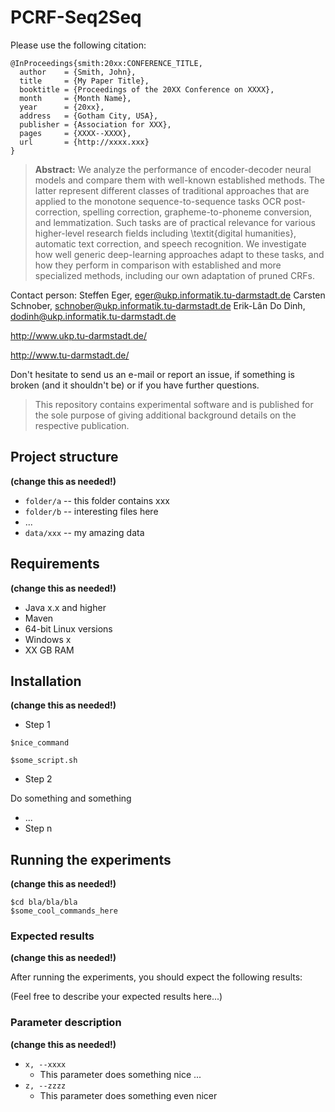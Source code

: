 # PCRF-Seq2Seq



Please use the following citation:

```
@InProceedings{smith:20xx:CONFERENCE_TITLE,
  author    = {Smith, John},
  title     = {My Paper Title},
  booktitle = {Proceedings of the 20XX Conference on XXXX},
  month     = {Month Name},
  year      = {20xx},
  address   = {Gotham City, USA},
  publisher = {Association for XXX},
  pages     = {XXXX--XXXX},
  url       = {http://xxxx.xxx}
}
```

> **Abstract:** We analyze the performance of encoder-decoder neural models and compare them with well-known established methods. The latter represent different classes of traditional approaches that are applied to the monotone sequence-to-sequence tasks OCR post-correction, spelling correction, grapheme-to-phoneme conversion, and lemmatization.
Such tasks are of practical relevance for various higher-level research fields including \textit{digital humanities}, automatic text correction, and speech recognition. 
We investigate how well generic deep-learning approaches adapt to these tasks, and how they perform in comparison with established and more specialized methods, including our own adaptation of pruned CRFs. 


Contact person: 
Steffen Eger, eger@ukp.informatik.tu-darmstadt.de
Carsten Schnober, schnober@ukp.informatik.tu-darmstadt.de
Erik-Lân Do Dinh, dodinh@ukp.informatik.tu-darmstadt.de

http://www.ukp.tu-darmstadt.de/

http://www.tu-darmstadt.de/


Don't hesitate to send us an e-mail or report an issue, if something is broken (and it shouldn't be) or if you have further questions.

> This repository contains experimental software and is published for the sole purpose of giving additional background details on the respective publication. 

## Project structure
**(change this as needed!)**

* `folder/a` -- this folder contains xxx
* `folder/b` -- interesting files here
* ...
* `data/xxx` -- my amazing data

## Requirements
**(change this as needed!)**

* Java x.x and higher
* Maven
* 64-bit Linux versions
* Windows x
* XX GB RAM

## Installation
**(change this as needed!)**

* Step 1

```
$nice_command

$some_script.sh
```

* Step 2

Do something and something

* ...
* Step n


## Running the experiments
**(change this as needed!)**

```
$cd bla/bla/bla
$some_cool_commands_here
```

### Expected results
**(change this as needed!)**

After running the experiments, you should expect the following results:

(Feel free to describe your expected results here...)

### Parameter description
**(change this as needed!)**

* `x, --xxxx`
  * This parameter does something nice
...
* `z, --zzzz`
  * This parameter does something even nicer
  
